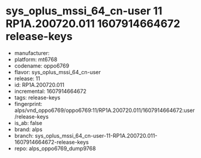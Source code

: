 # sys_oplus_mssi_64_cn-user 11 RP1A.200720.011 1607914664672 release-keys
- manufacturer: 
- platform: mt6768
- codename: oppo6769
- flavor: sys_oplus_mssi_64_cn-user
- release: 11
- id: RP1A.200720.011
- incremental: 1607914664672
- tags: release-keys
- fingerprint: alps/vnd_oppo6769/oppo6769:11/RP1A.200720.011/1607914664672:user/release-keys
- is_ab: false
- brand: alps
- branch: sys_oplus_mssi_64_cn-user-11-RP1A.200720.011-1607914664672-release-keys
- repo: alps_oppo6769_dump9768
